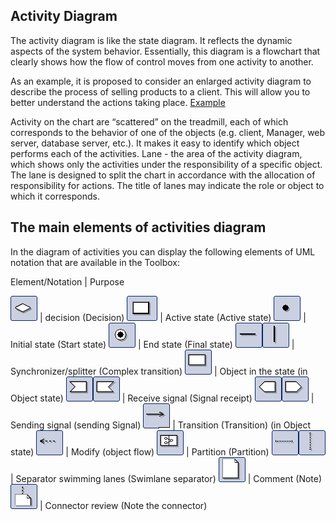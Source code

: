 ## Activity Diagram
The activity diagram is like the state diagram. It reflects the dynamic aspects of the system behavior. Essentially, this diagram is a flowchart that clearly shows how the flow of control moves from one activity to another.

As an example, it is proposed to consider an enlarged activity diagram to describe the process of selling products to a client. This will allow you to better understand the actions taking place.
[Example](/Diagrams/Activity-diagram.png)

Activity on the chart are “scattered” on the treadmill, each of which corresponds to the behavior of one of the objects (e.g. client, Manager, web server, database server, etc.). It makes it easy to identify which object performs each of the activities. Lane - the area of the activity diagram, which shows only the activities under the responsibility of a specific object. The lane is designed to split the chart in accordance with the allocation of responsibility for actions. The title of lanes may indicate the role or object to which it corresponds. 

## The main elements of activities diagram
In the diagram of activities you can display the following elements of UML notation that are available in the Toolbox:

Element/Notation | Purpose

![Example](/Diagrams/decision.jpg) | decision (Decision)
![Example](/Diagrams/activeobject1.jpg) | Active state (Active state)
![Example](/Diagrams/startstate.jpg) | Initial state (Start state)
![Example](/Diagrams/finalstate.jpg) | End state (Final state)
![Primer](/Diagrams/complextransition.jpg)![Primer](/Diagrams/complextransition_ver.jpg) | Synchronizer/splitter (Complex transition)
![Example](/Diagrams/objinstate.jpg) | Object in the state (in Object state)
![Primer](/Diagrams/signalreceipt-l.jpg)![Primer](/Diagrams/signalreceipt-r.jpg) | Receive signal (Signal receipt)
![Primer](/Diagrams/signalsend-l.jpg)![Primer](/Diagrams/signalsend-r.jpg) | Sending signal (sending Signal)
![Example](/Diagrams/transition.jpg) | Transition (Transition) (in Object state)
![Example](/Diagrams/objectflow.jpg) | Modify (object flow)
![Example](/Diagrams/partition.jpg) | Partition (Partition)
![Primer](/Diagrams/swlane-h.jpg)![Primer](/Diagrams/swlane-v.jpg) | Separator swimming lanes (Swimlane separator)
![Example](/Diagrams/note.jpg) | Comment (Note)
![Example](/Diagrams/noteconn.jpg) | Connector review (Note the connector)
